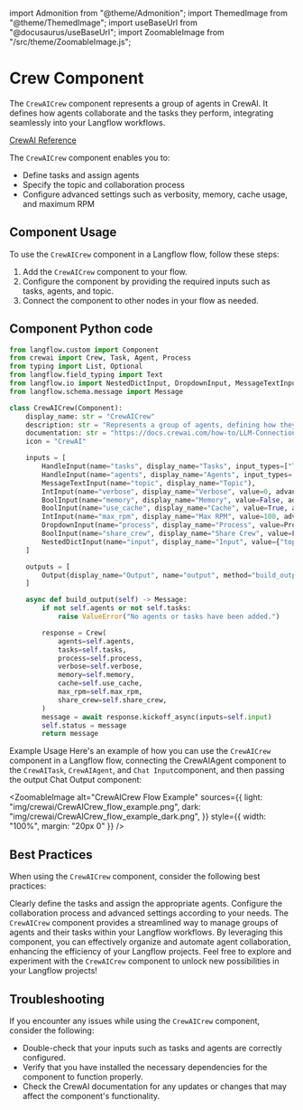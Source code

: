 import Admonition from "@theme/Admonition";
import ThemedImage from "@theme/ThemedImage";
import useBaseUrl from "@docusaurus/useBaseUrl";
import ZoomableImage from "/src/theme/ZoomableImage.js";

# Crew Component

The `CrewAICrew` component represents a group of agents in CrewAI. It defines how agents collaborate and the tasks they perform, integrating seamlessly into your Langflow workflows.

[CrewAI Reference](https://docs.crewai.com/how-to/LLM-Connections/)

The `CrewAICrew` component enables you to:

- Define tasks and assign agents
- Specify the topic and collaboration process
- Configure advanced settings such as verbosity, memory, cache usage, and maximum RPM

## Component Usage

To use the `CrewAICrew` component in a Langflow flow, follow these steps:

1. Add the `CrewAICrew` component to your flow.
2. Configure the component by providing the required inputs such as tasks, agents, and topic.
3. Connect the component to other nodes in your flow as needed.

## Component Python code

```python
from langflow.custom import Component
from crewai import Crew, Task, Agent, Process
from typing import List, Optional
from langflow.field_typing import Text
from langflow.io import NestedDictInput, DropdownInput, MessageTextInput, HandleInput, IntInput, BoolInput
from langflow.schema.message import Message

class CrewAICrew(Component):
    display_name: str = "CrewAICrew"
    description: str = "Represents a group of agents, defining how they should collaborate and the tasks they should perform."
    documentation: str = "https://docs.crewai.com/how-to/LLM-Connections/"
    icon = "CrewAI"

    inputs = [
        HandleInput(name="tasks", display_name="Tasks", input_types=["Task"], is_list=True),
        HandleInput(name="agents", display_name="Agents", input_types=["Agent"], is_list=True),
        MessageTextInput(name="topic", display_name="Topic"),
        IntInput(name="verbose", display_name="Verbose", value=0, advanced=True),
        BoolInput(name="memory", display_name="Memory", value=False, advanced=True),
        BoolInput(name="use_cache", display_name="Cache", value=True, advanced=True),
        IntInput(name="max_rpm", display_name="Max RPM", value=100, advanced=True),
        DropdownInput(name="process", display_name="Process", value=Process.sequential, options=[Process.sequential, Process.hierarchical]),
        BoolInput(name="share_crew", display_name="Share Crew", value=False, advanced=True),
        NestedDictInput(name="input", display_name="Input", value={"topic": ""}, is_list=True)
    ]

    outputs = [
        Output(display_name="Output", name="output", method="build_output"),
    ]

    async def build_output(self) -> Message:
        if not self.agents or not self.tasks:
            raise ValueError("No agents or tasks have been added.")

        response = Crew(
            agents=self.agents,
            tasks=self.tasks,
            process=self.process,
            verbose=self.verbose,
            memory=self.memory,
            cache=self.use_cache,
            max_rpm=self.max_rpm,
            share_crew=self.share_crew,
        )
        message = await response.kickoff_async(inputs=self.input)
        self.status = message
        return message
```

Example Usage
Here's an example of how you can use the `CrewAICrew` component in a Langflow flow, connecting the CrewAIAgent component to the `CrewAITask`, `CrewAIAgent`, and `Chat Input`component, and then passing the output Chat Output component:

<ZoomableImage
alt="CrewAICrew Flow Example"
sources={{
light: "img/crewai/CrewAICrew_flow_example.png",
dark: "img/crewai/CrewAICrew_flow_example_dark.png",
}}
style={{ width: "100%", margin: "20px 0" }}
/>

## Best Practices

When using the `CrewAICrew` component, consider the following best practices:

Clearly define the tasks and assign the appropriate agents.
Configure the collaboration process and advanced settings according to your needs.
The `CrewAICrew` component provides a streamlined way to manage groups of agents and their tasks within your Langflow workflows. By leveraging this component, you can effectively organize and automate agent collaboration, enhancing the efficiency of your Langflow projects. Feel free to explore and experiment with the `CrewAICrew` component to unlock new possibilities in your Langflow projects!

## Troubleshooting

If you encounter any issues while using the `CrewAICrew` component, consider the following:

- Double-check that your inputs such as tasks and agents are correctly configured.
- Verify that you have installed the necessary dependencies for the component to function properly.
- Check the CrewAI documentation for any updates or changes that may affect the component's functionality.
